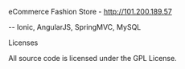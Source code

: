 eCommerce Fashion Store - http://101.200.189.57

-- Ionic, AngularJS, SpringMVC, MySQL

Licenses

All source code is licensed under the GPL License.
